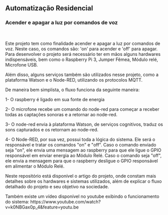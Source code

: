 <h2>Automatização Residencial</h2>

<h3>Acender e apagar a luz por comandos de voz</h3> 
<br>
<p> Este projeto tem como finalidade acender e apagar a luz por comandos de voz. 
Neste caso, os comandos são: 'on' para acender e 'off' para apagar.
Para desenvolver o projeto será necessário ter em mãos alguns hardwares indispensáveis,
bem como o Raspberry Pi 3, Jumper Fêmea, Módulo relé, Microfone USB. </p>

<p> Além disso, alguns serviços também são utilizados nesse projeto,
como a plataforma Watson e o Node-RED, utilizando os protocolos MQTT. </p>

<p> De maneira bem simplista, o fluxo funciona da seguinte maneira:</p>
<p> 1- O raspberry é ligado em sua fonte de energia</p>
<p> 2- O microfone recebe um comando do node-red para começar a receber todas as captações sonoras e a retornar ao node-red.</p>
<p> 3- O node-red envia à plataforma Watson, de serviços cognitivos, traduz os sons capturados e os retornam ao node-red.</p>
<p> 4- O Node-RED, por sua vez, possui toda a lógica do sistema. Ele será o responsável e tratar os comandos "on" e "off".
Caso o comando enviado seja "on", ele envia uma mensagem ao raspberry para que ele ligue o GPIO responsável em enviar
energia ao Módulo Relé. Caso o comando seja "off", ele envia a mensagem para que o raspberry desligue
o GPIO responsável em alimentar o Módulo Relé.


<p> Neste repositório está disponível o artigo do projeto, onde constam mais
detalhes sobre os hardwares e sistemas utilizados, além de explicar o fluxo detalhado do projeto
e seu objetivo na sociedade. </p>

<p> Também existe um vídeo disponível no youtube exibindo o funcionamento do sistema: https://www.youtube.com/watch?v=k0NBGax0p_4&feature=youtu.be </p>




